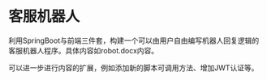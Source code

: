 # 客服机器人
利用SpringBoot与前端三件套，构建一个可以由用户自由编写机器人回复逻辑的客服机器人程序。具体内容如robot.docx内容。

可以进一步进行内容的扩展，例如添加新的脚本可调用方法、增加JWT认证等。
    
